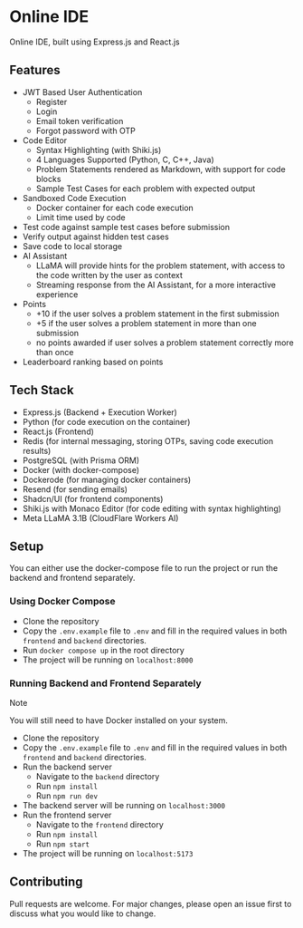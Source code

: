 # Online IDE

Online IDE, built using Express.js and React.js

## Features

-   JWT Based User Authentication
    -   Register
    -   Login
    -   Email token verification
    -   Forgot password with OTP
-   Code Editor
    -   Syntax Highlighting (with Shiki.js)
    -   4 Languages Supported (Python, C, C++, Java)
    -   Problem Statements rendered as Markdown, with support for code blocks
    -   Sample Test Cases for each problem with expected output
-   Sandboxed Code Execution
    -   Docker container for each code execution
    -   Limit time used by code
-   Test code against sample test cases before submission
-   Verify output against hidden test cases
-   Save code to local storage
-   AI Assistant
    -   LLaMA will provide hints for the problem statement, with access to the code written by the user as context
    -   Streaming response from the AI Assistant, for a more interactive experience
-   Points
    -   +10 if the user solves a problem statement in the first submission
    -   +5 if the user solves a problem statement in more than one submission
    -   no points awarded if user solves a problem statement correctly more than once
-   Leaderboard ranking based on points

## Tech Stack

-   Express.js (Backend + Execution Worker)
-   Python (for code execution on the container)
-   React.js (Frontend)
-   Redis (for internal messaging, storing OTPs, saving code execution results)
-   PostgreSQL (with Prisma ORM)
-   Docker (with docker-compose)
-   Dockerode (for managing docker containers)
-   Resend (for sending emails)
-   Shadcn/UI (for frontend components)
-   Shiki.js with Monaco Editor (for code editing with syntax highlighting)
-   Meta LLaMA 3.1B (CloudFlare Workers AI)

## Setup

You can either use the docker-compose file to run the project or run the backend and frontend separately.

### Using Docker Compose

-   Clone the repository
-   Copy the `.env.example` file to `.env` and fill in the required values in both `frontend` and `backend` directories.
-   Run `docker compose up` in the root directory
-   The project will be running on `localhost:8000`

### Running Backend and Frontend Separately

> [!NOTE]
> You will still need to have Docker installed on your system.

-   Clone the repository
-   Copy the `.env.example` file to `.env` and fill in the required values in both `frontend` and `backend` directories.
-   Run the backend server
    -   Navigate to the `backend` directory
    -   Run `npm install`
    -   Run `npm run dev`
-   The backend server will be running on `localhost:3000`
-   Run the frontend server
    -   Navigate to the `frontend` directory
    -   Run `npm install`
    -   Run `npm start`
-   The project will be running on `localhost:5173`

## Contributing

Pull requests are welcome. For major changes, please open an issue first to discuss what you would like to change.
